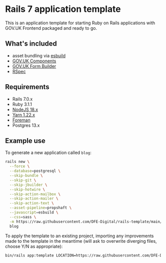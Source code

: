 # Rails 7 application template

This is an application template for starting Ruby on Rails applications with GOV.UK Frontend packaged and ready to go.

## What's included

- asset bundling via [esbuild](https://esbuild.github.io/)
- [GOV.UK Components](https://govuk-components.netlify.app/)
- [GOV.UK Form Builder](https://govuk-form-builder.netlify.app/)
- [RSpec](https://rspec.info/)

## Requirements

- Rails 7.0.x
- Ruby 3.1.1
- [NodeJS 18.x](https://nodejs.org/en/)
- [Yarn 1.22.x](https://yarnpkg.com/)
- [Foreman](https://github.com/ddollar/foreman)
- Postgres 13.x

## Example use

To generate a new application called `blog`:

```sh
rails new \
  --force \
  --database=postgresql \
  --skip-bundle \
  --skip-git \
  --skip-jbuilder \
  --skip-hotwire \
  --skip-action-mailbox \
  --skip-action-mailer \
  --skip-action-text \
  --asset-pipeline=propshaft \
  --javascript=esbuild \
  --css=sass \
  -m https://raw.githubusercontent.com/DFE-Digital/rails-template/main/template.rb \
  blog
```

To apply the template to an existing project, importing any improvements made
to the template in the meantime (will ask to overwrite diverging files, choose
Y/N as appropriate):

```sh
bin/rails app:template LOCATION=https://raw.githubusercontent.com/DFE-Digital/rails-template/main/template.rb
```
